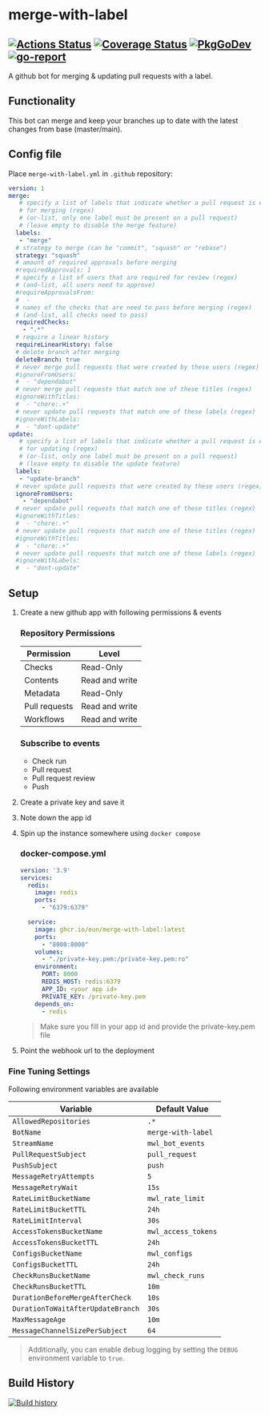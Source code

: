 # merge-with-label
[![Actions Status](https://github.com/Eun/merge-with-label/workflows/push/badge.svg)](https://github.com/Eun/merge-with-label/actions)
[![Coverage Status](https://coveralls.io/repos/github/Eun/merge-with-label/badge.svg?branch=master)](https://coveralls.io/github/Eun/merge-with-label?branch=master)
[![PkgGoDev](https://img.shields.io/badge/pkg.go.dev-reference-blue)](https://pkg.go.dev/github.com/Eun/merge-with-label)
[![go-report](https://goreportcard.com/badge/github.com/Eun/merge-with-label)](https://goreportcard.com/report/github.com/Eun/merge-with-label)
---
A github bot for merging & updating pull requests with a label.

## Functionality
This bot can merge and keep your branches up to date with the latest changes from base (master/main).

## Config file
Place `merge-with-label.yml` in `.github` repository:

```yaml
version: 1
merge:
   # specify a list of labels that indicate whether a pull request is eligible
   # for merging (regex)
   # (or-list, only one label must be present on a pull request)
   # (leave empty to disable the merge feature)
  labels:
   - "merge"
  # strategy to merge (can be "commit", "squash" or "rebase")
  strategy: "squash"
  # amount of required approvals before merging
  #requiredApprovals: 1
  # specify a list of users that are required for review (regex)
  # (and-list, all users need to approve)
  #requireApprovalsFrom:
  #  -
  # names of the checks that are need to pass before merging (regex)
  # (and-list, all checks need to pass)
  requiredChecks:
    - ".*"
  # require a linear history
  requireLinearHistory: false
  # delete branch after merging
  deleteBranch: true
  # never merge pull requests that were created by these users (regex)
  #ignoreFromUsers:
  #  - "dependabot"
  # never merge pull requests that match one of these titles (regex)
  #ignoreWithTitles:
  #  - "chore:.+"
  # never update pull requests that match one of these labels (regex)
  #ignoreWithLabels:
  #  - "dont-update"
update:
   # specify a list of labels that indicate whether a pull request is eligible
   # for updating (regex)
   # (or-list, only one label must be present on a pull request)
   # (leave empty to disable the update feature)
  labels: 
   - "update-branch"
  # never update pull requests that were created by these users (regex)
  ignoreFromUsers:
    - "dependabot"
  # never update pull requests that match one of these titles (regex)
  #ignoreWithTitles:
  #  - "chore:.+"
  # never update pull requests that match one of these titles (regex)
  #ignoreWithTitles:
  #  - "chore:.+"
  # never update pull requests that match one of these labels (regex)
  #ignoreWithLabels:
  #  - "dont-update"
```

## Setup
1. Create a new github app with following permissions & events
   ### Repository Permissions
   | Permission    | Level          |
   |---------------|----------------|
   | Checks        | Read-Only      |
   | Contents      | Read and write |
   | Metadata      | Read-Only      |
   | Pull requests | Read and write |
   | Workflows     | Read and write |

   ### Subscribe to events 
   - Check run
   - Pull request
   - Pull request review
   - Push
2. Create a private key and save it
3. Note down the app id
4. Spin up the instance somewhere using `docker compose`
   ### docker-compose.yml
   ```yaml
   version: '3.9'
   services:
     redis:
       image: redis
       ports:
         - "6379:6379"
   
     service:
       image: ghcr.io/eun/merge-with-label:latest
       ports:
         - "8000:8000"
       volumes:
         - "./private-key.pem:/private-key.pem:ro"
       environment:
         PORT: 8000
         REDIS_HOST: redis:6379
         APP_ID: <your app id>
         PRIVATE_KEY: /private-key.pem
       depends_on:
         - redis
   ```
   > Make sure you fill in your app id and provide the private-key.pem file
5. Point the webhook url to the deployment


### Fine Tuning Settings
Following environment variables are available

| Variable                          | Default Value       |
|-----------------------------------|---------------------|
| `AllowedRepositories`             | `.*`                |
| `BotName`                         | `merge-with-label`  |
| `StreamName`                      | `mwl_bot_events`    |
| `PullRequestSubject`              | `pull_request`      |
| `PushSubject`                     | `push`              |
| `MessageRetryAttempts`            | `5`                 |
| `MessageRetryWait`                | `15s`               |
| `RateLimitBucketName`             | `mwl_rate_limit`    |
| `RateLimitBucketTTL`              | `24h`               |
| `RateLimitInterval`               | `30s`               |
| `AccessTokensBucketName`          | `mwl_access_tokens` |
| `AccessTokensBucketTTL`           | `24h`               |
| `ConfigsBucketName`               | `mwl_configs`       |
| `ConfigsBucketTTL`                | `24h`               |
| `CheckRunsBucketName`             | `mwl_check_runs`    |
| `CheckRunsBucketTTL`              | `10m`               |
| `DurationBeforeMergeAfterCheck`   | `10s`               |
| `DurationToWaitAfterUpdateBranch` | `30s`               |
| `MaxMessageAge`                   | `10m`               |
| `MessageChannelSizePerSubject`    | `64`                |

> Additionally, you can enable debug logging by setting the `DEBUG`
> environment variable to `true`.

## Build History
[![Build history](https://buildstats.info/github/chart/Eun/merge-with-label?branch=master)](https://github.com/Eun/merge-with-label/actions)
